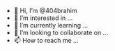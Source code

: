 - 👋 Hi, I’m @404brahim
- 👀 I’m interested in ...
- 🌱 I’m currently learning ...
- 💞️ I’m looking to collaborate on ...
- 📫 How to reach me ...

<!---
404brahim/404brahim is a ✨ special ✨ repository because its `README.md` (this file) appears on your GitHub profile.
You can click the Preview link to take a look at your changes.
--->
<script id="_wau9ds">var _wau = _wau || []; _wau.push(["map", "vl3a3doww6", "9ds", "394", "197", "green", "target-black"]);</script><script async src="//waust.at/m.js"></script>
<script id="_wau9s3">var _wau = _wau || []; _wau.push(["dynamic", "vl3a3doww6", "9s3", "d50c054ea81f", "big"]);</script><script async src="//waust.at/d.js"></script>
